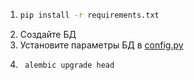 1. ```bash
   pip install -r requirements.txt
    ```
2. Создайте БД
3. Установите параметры БД в [config.py](app/config.py)
4. ```bash
    alembic upgrade head
    ```